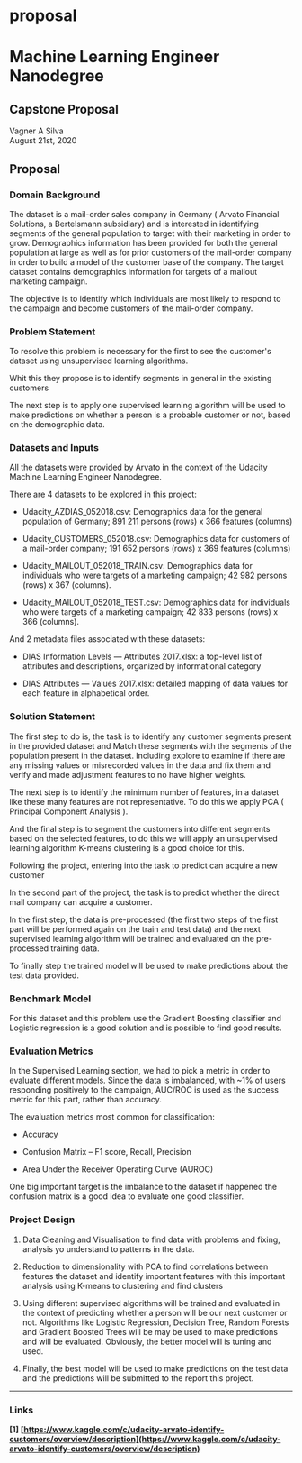 # proposal
# Machine Learning Engineer Nanodegree
## Capstone Proposal
Vagner A Silva  
August 21st, 2020

## Proposal


### Domain Background
The dataset is a mail-order sales company in Germany ( Arvato Financial Solutions, a Bertelsmann subsidiary) and is interested in identifying segments of the general population to target with their marketing in order to grow. Demographics information has been provided for both the general population at large as well as for prior customers of the mail-order company in order to build a model of the customer base of the company. The target dataset contains demographics information for targets of a mailout marketing campaign.

The objective is to identify which individuals are most likely to respond to the campaign and become customers of the mail-order company.

### Problem Statement

To resolve this problem is necessary for the first to see the customer's dataset using unsupervised learning algorithms.

Whit this they propose is to identify segments in general in the existing customers

The next step is to apply one supervised learning algorithm will be used to make predictions on whether a person is a probable customer or not, based on the demographic data.

### Datasets and Inputs
All the datasets were provided by Arvato in the context of the Udacity Machine Learning Engineer Nanodegree.

  

There are 4 datasets to be explored in this project:

  

- Udacity_AZDIAS_052018.csv: Demographics data for the general population of Germany; 891 211 persons (rows) x 366 features (columns)

- Udacity_CUSTOMERS_052018.csv: Demographics data for customers of a mail-order company; 191 652 persons (rows) x 369 features (columns)

- Udacity_MAILOUT_052018_TRAIN.csv: Demographics data for individuals who were targets of a marketing campaign; 42 982 persons (rows) x 367 (columns).

- Udacity_MAILOUT_052018_TEST.csv: Demographics data for individuals who were targets of a marketing campaign; 42 833 persons (rows) x 366 (columns).

  

And 2 metadata files associated with these datasets:

  

- DIAS Information Levels — Attributes 2017.xlsx: a top-level list of attributes and descriptions, organized by informational category

- DIAS Attributes — Values 2017.xlsx: detailed mapping of data values for each feature in alphabetical order.

### Solution Statement
The first step to do is, the task is to identify any customer segments present in the provided dataset and Match these segments with the segments of the population present in the dataset. Including explore to examine if there are any missing values or misrecorded values in the data and fix them and verify and made adjustment features to no have higher weights.

  

The next step is to identify the minimum number of features, in a dataset like these many features are not representative. To do this we apply PCA ( Principal Component Analysis ).

  
  

And the final step is to segment the customers into different segments based on the selected features, to do this we will apply an unsupervised learning algorithm K-means clustering is a good choice for this.

  

Following the project, entering into the task to predict can acquire a new customer

  

In the second part of the project, the task is to predict whether the direct mail company can acquire a customer.

In the first step, the data is pre-processed (the first two steps of the first part will be performed again on the train and test data) and the next supervised learning algorithm will be trained and evaluated on the pre-processed training data.

To finally step the trained model will be used to make predictions about the test data provided.

### Benchmark Model

For this dataset and this problem use the Gradient Boosting classifier and Logistic regression is a good solution and is possible to find good results.

### Evaluation Metrics

In the Supervised Learning section, we had to pick a metric in order to evaluate different models. Since the data is imbalanced, with ~1% of users responding positively to the campaign, AUC/ROC is used as the success metric for this part, rather than accuracy.

The evaluation metrics most common for classification:

- Accuracy

- Confusion Matrix – F1 score, Recall, Precision

- Area Under the Receiver Operating Curve (AUROC)

One big important target is the imbalance to the dataset if happened the confusion matrix is a good idea to evaluate one good classifier.

### Project Design
1. Data Cleaning and Visualisation to find data with problems and fixing, analysis yo understand to patterns in the data.

  

2. Reduction to dimensionality with PCA to find correlations between features the dataset and identify important features with this important analysis using K-means to clustering and find clusters

  

3. Using different supervised algorithms will be trained and evaluated in the context of predicting whether a person will be our next customer or not. Algorithms like Logistic Regression, Decision Tree, Random Forests and Gradient Boosted Trees will be may be used to make predictions and will be evaluated. Obviously, the better model will is tuning and used.

  

4. Finally, the best model will be used to make predictions on the test data and the predictions will be submitted to the report this project.

-----------
### Links

**[1] [https://www.kaggle.com/c/udacity-arvato-identify-customers/overview/description](https://www.kaggle.com/c/udacity-arvato-identify-customers/overview/description)**
